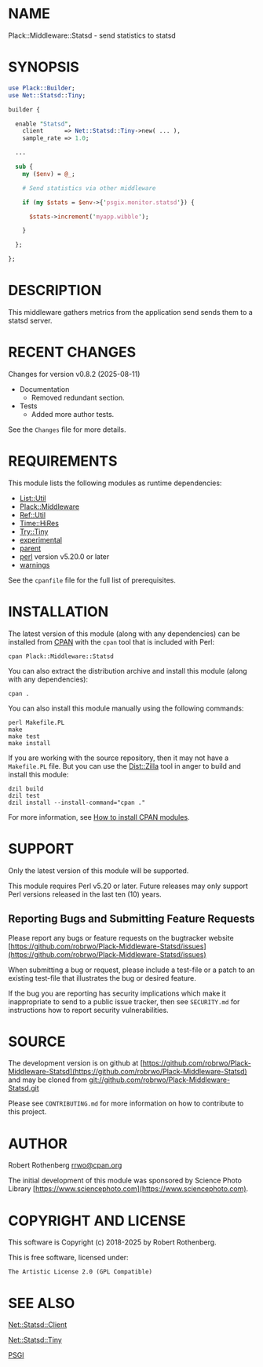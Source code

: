 # NAME

Plack::Middleware::Statsd - send statistics to statsd

# SYNOPSIS

```perl
use Plack::Builder;
use Net::Statsd::Tiny;

builder {

  enable "Statsd",
    client      => Net::Statsd::Tiny->new( ... ),
    sample_rate => 1.0;

  ...

  sub {
    my ($env) = @_;

    # Send statistics via other middleware

    if (my $stats = $env->{'psgix.monitor.statsd'}) {

      $stats->increment('myapp.wibble');

    }

  };

};
```

# DESCRIPTION

This middleware gathers metrics from the application send sends them
to a statsd server.

# RECENT CHANGES

Changes for version v0.8.2 (2025-08-11)

- Documentation
    - Removed redundant section.
- Tests
    - Added more author tests.

See the `Changes` file for more details.

# REQUIREMENTS

This module lists the following modules as runtime dependencies:

- [List::Util](https://metacpan.org/pod/List%3A%3AUtil)
- [Plack::Middleware](https://metacpan.org/pod/Plack%3A%3AMiddleware)
- [Ref::Util](https://metacpan.org/pod/Ref%3A%3AUtil)
- [Time::HiRes](https://metacpan.org/pod/Time%3A%3AHiRes)
- [Try::Tiny](https://metacpan.org/pod/Try%3A%3ATiny)
- [experimental](https://metacpan.org/pod/experimental)
- [parent](https://metacpan.org/pod/parent)
- [perl](https://metacpan.org/pod/perl) version v5.20.0 or later
- [warnings](https://metacpan.org/pod/warnings)

See the `cpanfile` file for the full list of prerequisites.

# INSTALLATION

The latest version of this module (along with any dependencies) can be installed from [CPAN](https://www.cpan.org) with the `cpan` tool that is included with Perl:

```
cpan Plack::Middleware::Statsd
```

You can also extract the distribution archive and install this module (along with any dependencies):

```
cpan .
```

You can also install this module manually using the following commands:

```
perl Makefile.PL
make
make test
make install
```

If you are working with the source repository, then it may not have a `Makefile.PL` file.  But you can use the [Dist::Zilla](https://dzil.org/) tool in anger to build and install this module:

```
dzil build
dzil test
dzil install --install-command="cpan ."
```

For more information, see [How to install CPAN modules](https://www.cpan.org/modules/INSTALL.html).

# SUPPORT

Only the latest version of this module will be supported.

This module requires Perl v5.20 or later.
Future releases may only support Perl versions released in the last ten (10) years.

## Reporting Bugs and Submitting Feature Requests

Please report any bugs or feature requests on the bugtracker website
[https://github.com/robrwo/Plack-Middleware-Statsd/issues](https://github.com/robrwo/Plack-Middleware-Statsd/issues)

When submitting a bug or request, please include a test-file or a
patch to an existing test-file that illustrates the bug or desired
feature.

If the bug you are reporting has security implications which make it inappropriate to send to a public issue tracker,
then see `SECURITY.md` for instructions how to report security vulnerabilities.

# SOURCE

The development version is on github at [https://github.com/robrwo/Plack-Middleware-Statsd](https://github.com/robrwo/Plack-Middleware-Statsd)
and may be cloned from [git://github.com/robrwo/Plack-Middleware-Statsd.git](git://github.com/robrwo/Plack-Middleware-Statsd.git)

Please see `CONTRIBUTING.md` for more information on how to contribute to this project.

# AUTHOR

Robert Rothenberg <rrwo@cpan.org>

The initial development of this module was sponsored by Science Photo
Library [https://www.sciencephoto.com](https://www.sciencephoto.com).

# COPYRIGHT AND LICENSE

This software is Copyright (c) 2018-2025 by Robert Rothenberg.

This is free software, licensed under:

```
The Artistic License 2.0 (GPL Compatible)
```

# SEE ALSO

[Net::Statsd::Client](https://metacpan.org/pod/Net%3A%3AStatsd%3A%3AClient)

[Net::Statsd::Tiny](https://metacpan.org/pod/Net%3A%3AStatsd%3A%3ATiny)

[PSGI](https://metacpan.org/pod/PSGI)
